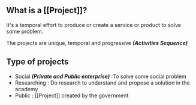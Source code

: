## What is a [[Project]]?

It's a temporal effort to produce or create a service or product to solve some problem.

The projects are unique, temporal and progressive ***(Activities Sequence)***


## Type of projects

* Social ***(Private and Public enterprise)*** :To solve some social problem
* Researching : Do research to understand and propose a solution in the academy
* Public : [[Project]] created by the government
